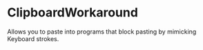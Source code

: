 # ClipboardWorkaround
Allows you to paste into programs that block pasting by mimicking Keyboard strokes.

